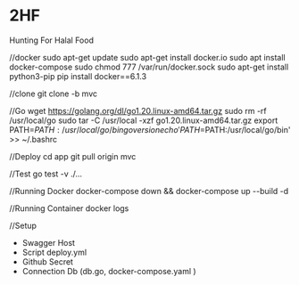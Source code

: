 # 2HF

Hunting For Halal Food

//docker
sudo apt-get update
sudo apt-get install docker.io
sudo apt install docker-compose
sudo chmod 777 /var/run/docker.sock
sudo apt-get install python3-pip
pip install docker==6.1.3

//clone
git clone -b mvc <remote-repo-url>

//Go
wget https://golang.org/dl/go1.20.linux-amd64.tar.gz
sudo rm -rf /usr/local/go
sudo tar -C /usr/local -xzf go1.20.linux-amd64.tar.gz
export PATH=$PATH:/usr/local/go/bin
go version
echo 'PATH=$PATH:/usr/local/go/bin' >> ~/.bashrc

//Deploy
cd app
git pull origin mvc

//Test
go test -v ./...

//Running Docker
docker-compose down && docker-compose up --build -d

//Running Container
docker logs <ContainerID>

//Setup

- Swagger Host
- Script deploy.yml
- Github Secret
- Connection Db (db.go, docker-compose.yaml )
